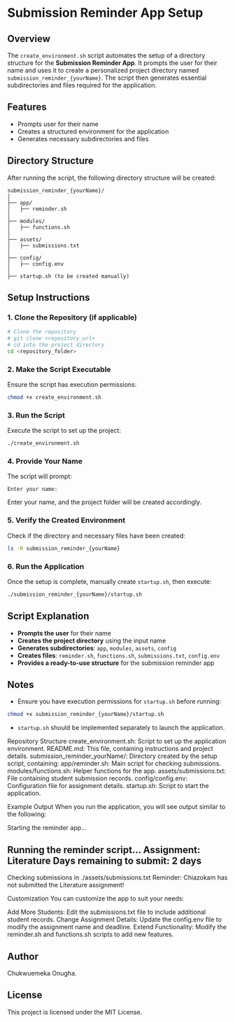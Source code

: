 # Submission Reminder App Setup

## Overview
The `create_environment.sh` script automates the setup of a directory structure for the **Submission Reminder App**. It prompts the user for their name and uses it to create a personalized project directory named `submission_reminder_{yourName}`. The script then generates essential subdirectories and files required for the application.

## Features
- Prompts user for their name
- Creates a structured environment for the application
- Generates necessary subdirectories and files

## Directory Structure
After running the script, the following directory structure will be created:
```
submission_reminder_{yourName}/
│
├── app/
│   ├── reminder.sh
│
├── modules/
│   ├── functions.sh
│
├── assets/
│   ├── submissions.txt
│
├── config/
│   ├── config.env
│
├── startup.sh (to be created manually)
```

## Setup Instructions
### 1. Clone the Repository (if applicable)
```sh
# Clone the repository
# git clone <repository_url>
# cd into the project directory
cd <repository_folder>
```

### 2. Make the Script Executable
Ensure the script has execution permissions:
```sh
chmod +x create_environment.sh
```

### 3. Run the Script
Execute the script to set up the project:
```sh
./create_environment.sh
```

### 4. Provide Your Name
The script will prompt:
```
Enter your name:
```
Enter your name, and the project folder will be created accordingly.

### 5. Verify the Created Environment
Check if the directory and necessary files have been created:
```sh
ls -R submission_reminder_{yourName}
```

### 6. Run the Application
Once the setup is complete, manually create `startup.sh`, then execute:
```sh
./submission_reminder_{yourName}/startup.sh
```

## Script Explanation
- **Prompts the user** for their name
- **Creates the project directory** using the input name
- **Generates subdirectories**: `app`, `modules`, `assets`, `config`
- **Creates files**: `reminder.sh`, `functions.sh`, `submissions.txt`, `config.env`
- **Provides a ready-to-use structure** for the submission reminder app

## Notes
- Ensure you have execution permissions for `startup.sh` before running:
```sh
chmod +x submission_reminder_{yourName}/startup.sh
```
- `startup.sh` should be implemented separately to launch the application.

Repository Structure
create_environment.sh: Script to set up the application environment.
README.md: This file, containing instructions and project details.
submission_reminder_yourName/: Directory created by the setup script, containing:
app/reminder.sh: Main script for checking submissions.
modules/functions.sh: Helper functions for the app.
assets/submissions.txt: File containing student submission records.
config/config.env: Configuration file for assignment details.
startup.sh: Script to start the application.

Example Output
When you run the application, you will see output similar to the following:

Starting the reminder app...

Running the reminder script...
Assignment: Literature
Days remaining to submit: 2 days
--------------------------------------------
Checking submissions in ./assets/submissions.txt
Reminder: Chiazokam has not submitted the Literature assignment!

Customization
You can customize the app to suit your needs:

Add More Students: Edit the submissions.txt file to include additional student records.
Change Assignment Details: Update the config.env file to modify the assignment name and deadline.
Extend Functionality: Modify the reminder.sh and functions.sh scripts to add new features.

## Author
Chukwuemeka Onugha.

## License
This project is licensed under the MIT License.

